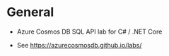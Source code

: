 # General

- Azure Cosmos DB SQL API lab for C# / .NET Core

- See https://azurecosmosdb.github.io/labs/